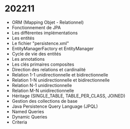 # 202211

- ORM (Mapping Objet - Relationnel)
- Fonctionnement de JPA
- Les différentes implémentations
- Les entités
- Le fichier "persistence.xml"
- EntityManagerFactory et EntityManager
- Cycle de vie des entités
- Les annotations
- Les clés primaires composites 
- Direction des relations et cardinalité
- Relation 1-1 unidirectionnelle et bidirectionnelle
- Relation 1-N unidirectionnelle et bidirectionnelle
- Relation N-1 unidirectionnelle
- Relation M-N unidirectionnelle
- Héritage (SINGLE_TABLE, TABLE_PER_CLASS, JOINED)
- Gestion des collections de base
- Java Persistence Query Language (JPQL) 
- Named Queries
- Dynamic Queries
- Criteria
